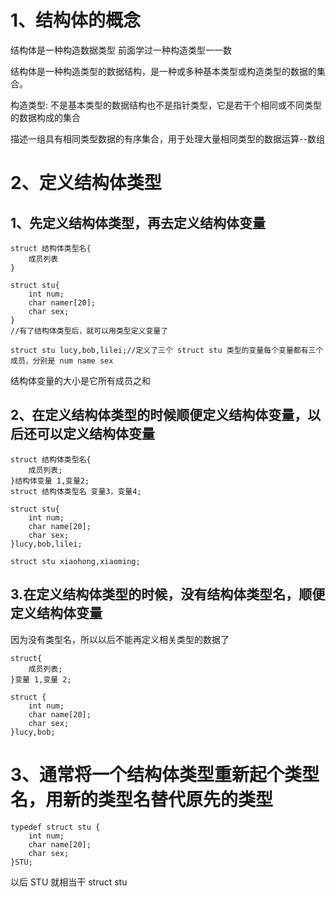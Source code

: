 # 1、结构体的概念
结构体是一种构造数据类型
前面学过一种构造类型一一数

结构体是一种构造类型的数据结构，是一种或多种基本类型或构造类型的数据的集合。

构造类型:
不是基本类型的数据结构也不是指针类型，它是若干个相同或不同类型的数据构成的集合

描述一组具有相同类型数据的有序集合，用于处理大量相同类型的数据运算--数组
# 2、定义结构体类型
## 1、先定义结构体类型，再去定义结构体变量
```
struct 结构体类型名{
	成员列表
}

struct stu{
	int num;
	char namer[20];
	char sex;
}
//有了结构体类型后，就可以用类型定义变量了

struct stu lucy,bob,lilei;//定义了三个 struct stu 类型的变量每个变量都有三个成员，分别是 num name sex

```
结构体变量的大小是它所有成员之和

## 2、在定义结构体类型的时候顺便定义结构体变量，以后还可以定义结构体变量

```
struct 结构体类型名{
	成员列表;
}结构体变量 1,变量2;
struct 结构体类型名 变量3，变量4;

struct stu{
	int num;
	char name[20];
	char sex;
}lucy,bob,lilei;

struct stu xiaohong,xiaoming;
```

## 3.在定义结构体类型的时候，没有结构体类型名，顺便定义结构体变量
因为没有类型名，所以以后不能再定义相关类型的数据了

```
struct{
	成员列表;
}变量 1,变量 2;

struct {
	int num;
	char name[20];
	char sex;
}lucy,bob;

```

# 3、通常将一个结构体类型重新起个类型名，用新的类型名替代原先的类型
```
typedef struct stu {
	int num;
	char name[20];
	char sex;
}STU;
```
以后 STU 就相当干 struct stu